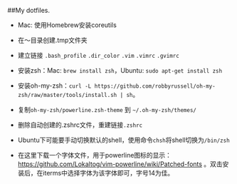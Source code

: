 ##My dotfiles.



* Mac: 使用Homebrew安装coreutils

* 在～目录创建.tmp文件夹

* 建立链接 `.bash_profile` `.dir_color`  `.vim`  `.vimrc` `.gvimrc`

* 安装zsh：Mac: `brew install zsh`，Ubuntu: `sudo apt-get install zsh`

* 安装oh-my-zsh：`curl -L https://github.com/robbyrussell/oh-my-zsh/raw/master/tools/install.sh | sh`。

* 复制`oh-my-zsh/powerline.zsh-theme` 到 `~/.oh-my-zsh/themes/`

* 删除自动创建的.zshrc文件，重建链接`.zshrc`

* Ubuntu下可能要手动切换默认的shell，使用命令`chsh`将shell切换为`/bin/zsh`

* 在这里下载一个字体文件，用于powerline图标的显示：https://github.com/Lokaltog/vim-powerline/wiki/Patched-fonts 。双击安装后，在iterms中选择字体为该字体即可，字号14为佳。
